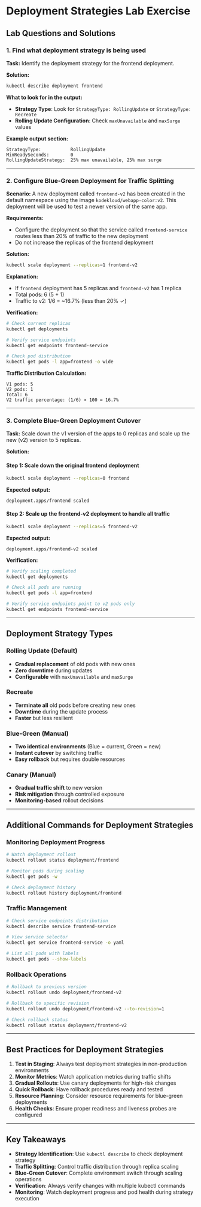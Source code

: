 # Deployment Strategies Lab Exercise

## Lab Questions and Solutions

### 1. Find what deployment strategy is being used

**Task:** Identify the deployment strategy for the frontend deployment.

**Solution:**

```sh
kubectl describe deployment frontend
```

**What to look for in the output:**
- **Strategy Type**: Look for `StrategyType: RollingUpdate` or `StrategyType: Recreate`
- **Rolling Update Configuration**: Check `maxUnavailable` and `maxSurge` values

**Example output section:**
```
StrategyType:           RollingUpdate
MinReadySeconds:        0
RollingUpdateStrategy:  25% max unavailable, 25% max surge
```

---

### 2. Configure Blue-Green Deployment for Traffic Splitting

**Scenario:** A new deployment called `frontend-v2` has been created in the default namespace using the image `kodekloud/webapp-color:v2`. This deployment will be used to test a newer version of the same app.

**Requirements:**
- Configure the deployment so that the service called `frontend-service` routes less than 20% of traffic to the new deployment
- Do not increase the replicas of the frontend deployment

**Solution:**

```sh
kubectl scale deployment --replicas=1 frontend-v2
```

**Explanation:**
- If `frontend` deployment has 5 replicas and `frontend-v2` has 1 replica
- Total pods: 6 (5 + 1)
- Traffic to v2: 1/6 = ~16.7% (less than 20% ✓)

**Verification:**

```sh
# Check current replicas
kubectl get deployments

# Verify service endpoints
kubectl get endpoints frontend-service

# Check pod distribution
kubectl get pods -l app=frontend -o wide
```

**Traffic Distribution Calculation:**
```
V1 pods: 5
V2 pods: 1
Total: 6
V2 traffic percentage: (1/6) × 100 = 16.7%
```

---

### 3. Complete Blue-Green Deployment Cutover

**Task:** Scale down the v1 version of the apps to 0 replicas and scale up the new (v2) version to 5 replicas.

**Solution:**

#### Step 1: Scale down the original frontend deployment

```sh
kubectl scale deployment --replicas=0 frontend
```

**Expected output:**
```
deployment.apps/frontend scaled
```

#### Step 2: Scale up the frontend-v2 deployment to handle all traffic

```sh
kubectl scale deployment --replicas=5 frontend-v2
```

**Expected output:**
```
deployment.apps/frontend-v2 scaled
```

**Verification:**

```sh
# Verify scaling completed
kubectl get deployments

# Check all pods are running
kubectl get pods -l app=frontend

# Verify service endpoints point to v2 pods only
kubectl get endpoints frontend-service
```

---

## Deployment Strategy Types

### Rolling Update (Default)
- **Gradual replacement** of old pods with new ones
- **Zero downtime** during updates
- **Configurable** with `maxUnavailable` and `maxSurge`

### Recreate
- **Terminate all** old pods before creating new ones
- **Downtime** during the update process
- **Faster** but less resilient

### Blue-Green (Manual)
- **Two identical environments** (Blue = current, Green = new)
- **Instant cutover** by switching traffic
- **Easy rollback** but requires double resources

### Canary (Manual)
- **Gradual traffic shift** to new version
- **Risk mitigation** through controlled exposure
- **Monitoring-based** rollout decisions

---

## Additional Commands for Deployment Strategies

### Monitoring Deployment Progress

```sh
# Watch deployment rollout
kubectl rollout status deployment/frontend

# Monitor pods during scaling
kubectl get pods -w

# Check deployment history
kubectl rollout history deployment/frontend
```

### Traffic Management

```sh
# Check service endpoints distribution
kubectl describe service frontend-service

# View service selector
kubectl get service frontend-service -o yaml

# List all pods with labels
kubectl get pods --show-labels
```

### Rollback Operations

```sh
# Rollback to previous version
kubectl rollout undo deployment/frontend-v2

# Rollback to specific revision
kubectl rollout undo deployment/frontend-v2 --to-revision=1

# Check rollback status
kubectl rollout status deployment/frontend-v2
```

---

## Best Practices for Deployment Strategies

1. **Test in Staging**: Always test deployment strategies in non-production environments
2. **Monitor Metrics**: Watch application metrics during traffic shifts
3. **Gradual Rollouts**: Use canary deployments for high-risk changes
4. **Quick Rollback**: Have rollback procedures ready and tested
5. **Resource Planning**: Consider resource requirements for blue-green deployments
6. **Health Checks**: Ensure proper readiness and liveness probes are configured

---

## Key Takeaways

- **Strategy Identification**: Use `kubectl describe` to check deployment strategy
- **Traffic Splitting**: Control traffic distribution through replica scaling
- **Blue-Green Cutover**: Complete environment switch through scaling operations
- **Verification**: Always verify changes with multiple kubectl commands
- **Monitoring**: Watch deployment progress and pod health during strategy execution